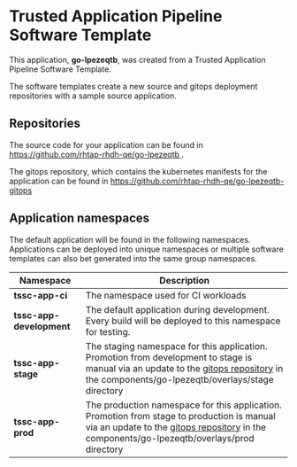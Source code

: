 # Trusted Application Pipeline Software Template

This application, **go-lpezeqtb**, was created from a Trusted Application Pipeline Software Template.

The software templates create a new source and gitops deployment repositories with a sample source application. 

## Repositories

The source code for your application can be found in [https://github.com/rhtap-rhdh-qe/go-lpezeqtb ](https://github.com/rhtap-rhdh-qe/go-lpezeqtb ).
 
The gitops repository, which contains the kubernetes manifests for the application can be found in 
[https://github.com/rhtap-rhdh-qe/go-lpezeqtb-gitops ](https://github.com/rhtap-rhdh-qe/go-lpezeqtb-gitops ) 

## Application namespaces 

The default application will be found in the following namespaces. Applications can be deployed into unique namespaces or multiple software templates can also bet generated into the same group namespaces.  

|  Namespace   |  Description   |  
| -------- | -------- |
| **tssc-app-ci** | The namespace used for CI workloads |
| **tssc-app-development** | The default application during development. Every build will be deployed to this namespace for testing. |
| **tssc-app-stage** | The staging namespace for this application. Promotion from development to stage is manual via an update to the [gitops repository](https://github.com/rhtap-rhdh-qe/go-lpezeqtb-gitops ) in the components/go-lpezeqtb/overlays/stage directory |
| **tssc-app-prod** | The production namespace for this application. Promotion from stage to production is manual via an update to the [gitops repository](https://github.com/rhtap-rhdh-qe/go-lpezeqtb-gitops ) in the components/go-lpezeqtb/overlays/prod directory |